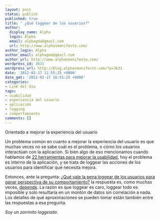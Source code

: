 ```yaml
---
layout: post
status: publish
published: true
title: " ¿Qué loggear de los usuarios?"
author:
  display_name: Alpha
  login: Alpha
  email: alphagma@gmail.com
  url: http://www.alphasmanifesto.com/
author_login: Alpha
author_email: alphagma@gmail.com
author_url: http://www.alphasmanifesto.com/
wordpress_id: 3631
wordpress_url: http://blog.alphasmanifesto.com/?p=3631
date: '2012-02-17 11:55:25 +0000'
date_gmt: '2012-02-17 16:55:25 +0000'
categories:
- Link del día
tags:
- usabilidad
- experiencia del usuario
- aplicación
- logging
- comportamiento
comments: []
---
```


Orientado a mejorar la experiencia del usuario


Un problema común en cuanto a mejorar la experiencia del usuario es que muchas veces no se sabe cuál es el problema, o cómo los usuarios interactúan con la aplicación. Si bien algo de eso mencionamos cuando hablamos de [22 herramientas para mejorar la usabilidad](https://blog.alphasmanifesto.com/2012/02/14/22-herramientas-para-probar-usabilidad/), hoy el problema es interno de la aplicación, y se trata de loggear las acciones de los usuarios para identificar qué necesita mejora.

Entonces, ante la pregunta: [ ¿Qué vale la pena loggear de los usuarios para ganar perspectiva de su comportamiento?](http://ux.stackexchange.com/questions/17026/which-users-actions-are-worth-logging-to-gain-better-perspective-on-their-behav) la respuesta es, como muchas veces, [depende](http://ux.stackexchange.com/a/17029/8702). La razón es que loggear es caro, loggear todo es imposible y solo resultaría en un montón de datos sin correlación a nada. Los detalles de qué aproximaciones se pueden tomar están también entre las respuestas a esa pregunta.

_Soy un zorrinito loggeado._
